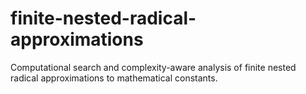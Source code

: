 # finite-nested-radical-approximations
Computational search and complexity-aware analysis of finite nested radical approximations to mathematical constants.
